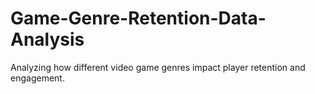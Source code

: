 # Game-Genre-Retention-Data-Analysis
Analyzing how different video game genres impact player retention and engagement.
